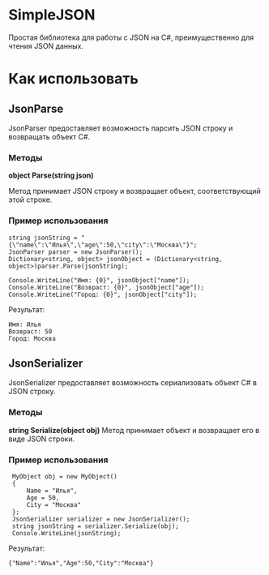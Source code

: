 # SimpleJSON
Простая библиотека для работы с JSON на C#, преимущественно для чтения JSON данных.

# **Как использовать**

## **JsonParse**
JsonParser предоставляет возможность парсить JSON строку и возвращать объект C#.

### **Методы**

**object Parse(string json)**

Метод принимает JSON строку и возвращает объект, соответствующий этой строке.

### **Пример использования**
```
string jsonString = "{\"name\":\"Илья\",\"age\":50,\"city\":\"Москва\"}";
JsonParser parser = new JsonParser();
Dictionary<string, object> jsonObject = (Dictionary<string, object>)parser.Parse(jsonString);

Console.WriteLine("Имя: {0}", jsonObject["name"]);
Console.WriteLine("Возвраст: {0}", jsonObject["age"]);
Console.WriteLine("Город: {0}", jsonObject["city"]);
```

Результат:
```
Имя: Илья
Возвраст: 50
Город: Москва
```

## **JsonSerializer**
JsonSerializer предоставляет возможность сериализовать объект C# в JSON строку.

### **Методы**

**string Serialize(object obj)**
Метод принимает объект и возвращает его в виде JSON строки.

### **Пример использования**
```
 MyObject obj = new MyObject()
 {
     Name = "Илья",
     Age = 50,
     City = "Москва"
 };
 JsonSerializer serializer = new JsonSerializer();
 string jsonString = serializer.Serialize(obj);
 Console.WriteLine(jsonString);
```

Результат:
```
{"Name":"Илья","Age":50,"City":"Москва"}
```
